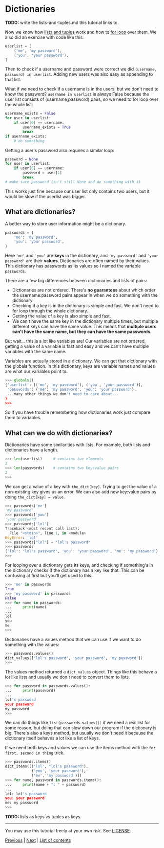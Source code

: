 # Dictionaries

**TODO:** write the lists-and-tuples.md this tutorial links to.

Now we know how [lists and tuples](lists-and-tuples.md) work and how
to [for loop](loops.md#for-loops) over them. We also did an exercise
with code like this:

```py
userlist = [
    ('me', 'my password'),
    ('you', 'your password'),
]
```

Then to check if a username and password were correct we did
`(username, password) in userlist`. Adding new users was also easy as
appending to that list.

What if we need to check if a username is in the users, but we don't
need to know the password? `username in userlist` is always False
because the user list consists of (username,password) pairs, so we need
to for loop over the whole list:

```py
username_exists = False
for user in userlist:
    if user[0] == username:
        username_exists = True
        break
if username_exists:
    # do something
```

Getting a user's password also requires a similar loop:

```py
password = None
for user in userlist:
    if user[0] == username:
        password = user[1]
        break
# make sure password isn't still None and do something with it
```

This works just fine because our user list only contains two users, but
it would be slow if the userlist was bigger.

## What are dictionaries?

A better way to store user information might be a dictionary.

```py
passwords = {
    'me': 'my password',
    'you': 'your password',
}
```

Here `'me'` and `'you'` are **keys** in the dictionary, and
`'my password'` and `'your password'` are their **values**. Dictionaries
are often named by their values. This dictionary has passwords as its
values so I named the variable `passwords`.

There are a few big differences between dictionaries and lists of pairs:

- Dictionaries are not ordered. There's **no guarantees** about which
    order the username:password pairs appear in when we do something
    with the dictionary.
- Checking if a key is in the dictionary is simple and fast. We don't
    need to for loop through the whole dictionary.
- Getting the value of a key is also simple and fast.
- We can't have the same key in the dictionary multiple times, but
    multiple different keys can have the same value. This means that
    **multiple users can't have the same name, but they can have the
    same passwords**.

But wait... this is a lot like variables are! Our variables are not
ordered, getting a value of a variable is fast and easy and we can't
have multiple variables with the same name.

Variables are actually stored in a dictionary. We can get that
dictionary with the globals function. In this dictionary, keys are
variable names and values are what our variables point to.

```py
>>> globals()
{'userlist': [('me', 'my password'), ('you', 'your password')],
 'passwords': {'me': 'my password', 'you': 'your password'},
 ...many other things we don't need to care about...
}
>>> 
```

So if you have trouble remembering how dictionaries work just compare
them to variables.

## What can we do with dictionaries?

Dictionaries have some similarities with lists. For example, both
lists and dictionaries have a length.

```py
>>> len(userlist)     # contains two elements
2
>>> len(passwords)    # contains two key:value pairs
2
>>> 
```

We can get a value of a key with `the_dict[key]`. Trying to get the
value of a non-existing key gives us an error. We can also add new
key:value pairs by doing `the_dict[key] = value`.

```py
>>> passwords['me']
'my password'
>>> passwords['you']
'your password'
>>> passwords['lol']
Traceback (most recent call last):
  File "<stdin>", line 1, in <module>
KeyError: 'lol'
>>> passwords["lol"] = "lol's password"
>>> passwords
{'lol': "lol's password", 'you': 'your password', 'me': 'my password'}
>>> 
```

For looping over a dictionary gets its keys, and checking if something's
in the dictionary checks if the dictionary has a key like that. This can
be confusing at first but you'll get used to this.

```py
>>> 'me' in passwords
True
>>> 'my password' in passwords
False
>>> for name in passwords:
...     print(name)
... 
lol
you
me
>>> 
```

Dictionaries have a values method that we can use if we want to do
something with the values:

```py
>>> passwords.values()
dict_values(["lol's password", 'your password', 'my password'])
>>> 
```

The values method returned a `dict_values` object. Things like this
behave a lot like lists and usually we don't need to convert them to
lists.

```py
>>> for password in passwords.values():
...     print(password)
... 
lol's password
your password
my password
>>> 
```

We can do things like `list(passwords.values())` if we need a real list
for some reason, but doing that can slow down our program if the
dictionary is big. There's also a keys method, but usually we don't need
it because the dictionary itself behaves a lot like a list of keys.

If we need both keys and values we can use the items method with the
`for first, second in thing` trick.

```py
>>> passwords.items()
dict_items([('lol', "lol's password"),
            ('you', 'your password'),
            ('me', 'my password')])
>>> for name, password in passwords.items():
...     print(name + ": " + password)
... 
lol: lol's password
you: your password
me: my password
>>> 
```

**TODO:** lists as keys vs tuples as keys.

***

You may use this tutorial freely at your own risk. See
[LICENSE](LICENSE).

[Previous](trey-hunner-zip-and-enumerate.md) | [Next](defining-functions.md) |
[List of contents](README.md#list-of-contents)
